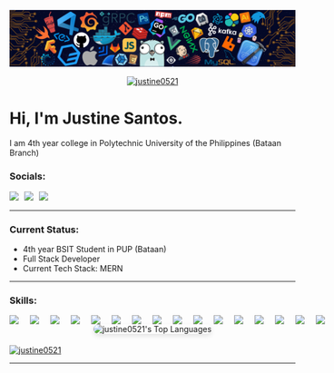 ![banner](/banner.png)

<p align="center">
  <a href="https://github.com/justine0521">
    <img src="https://komarev.com/ghpvc/?username=justine0521&label=Profile%20Views&color=0e75b6&style=for-the-badge" alt="justine0521" />
  </a>
</p>

# Hi, I'm **Justine Santos**.
I am 4th year college in Polytechnic University of the Philippines (Bataan Branch)

### Socials:

<div style="display: flex; gap: 10px;">
  <a href="https://www.facebook.com/profile.php?id=100009771407385">
    <img src="https://img.shields.io/badge/Justine%20Santos-1877F2?style=for-the-badge&logo=facebook&logoColor=white" />
  </a>

  <a href="https://www.instagram.com/jstnn_eu/?hl=en">
    <img src="https://img.shields.io/badge/Justine%20Santos-0A66C2?style=for-the-badge&logo=linkedin&logoColor=white" />
  </a>

  <a href="https://www.linkedin.com/in/santos-justine-r-0303a7243/">
    <img src="https://img.shields.io/badge/Justine%20Santos-E4405F?style=for-the-badge&logo=instagram&logoColor=white" />
  </a>
</div>


-------------------------------------------

### Current Status:

-  4th year BSIT Student in PUP (Bataan)
-  Full Stack Developer
-  Current Tech Stack: MERN

-------------------------------------------

### Skills:

<div style="display: flex; gap: 20px;>
  <img src="https://img.shields.io/badge/Html5-%23E34F26.svg?style=for-the-badge&logo=html5&logoColor=white" alt="HTML5 Badge">
  <img src="https://img.shields.io/badge/Css3-%2314354C.svg?style=for-the-badge&logo=css3&logoColor=white">
  <img src="https://img.shields.io/badge/Javascript-%23323330.svg?style=for-the-badge&logo=javascript&logoColor=%23F7DF1E">
  <img src="https://img.shields.io/badge/Php-%23777BB4.svg?style=for-the-badge&logo=php&logoColor=white">
  <img src="https://img.shields.io/badge/Java-%23007396.svg?style=for-the-badge&logo=java&logoColor=white">
  <img src="https://img.shields.io/badge/C++-%2300599C.svg?style=for-the-badge&logo=c%2B%2B&logoColor=white">
  <img src="https://img.shields.io/badge/React-%2320232a.svg?style=for-the-badge&logo=react&logoColor=%2361DAFB">
  <img src="https://img.shields.io/badge/Tailwind%20CSS-%2306B6D4.svg?style=for-the-badge&logo=tailwind-css&logoColor=white">
  <img src="https://img.shields.io/badge/Node.js-%23339933.svg?style=for-the-badge&logo=node-dot-js&logoColor=white">
  <img src="https://img.shields.io/badge/MongoDB-%2347A248.svg?style=for-the-badge&logo=mongodb&logoColor=white">
  <img src="https://img.shields.io/badge/MySQL-%2300000f.svg?style=for-the-badge&logo=mysql&logoColor=white"><img src="https://img.shields.io/badge/VS%20Code-    %23007ACC.svg?style=for-the-badge&logo=visual-studio-code&logoColor=white">
  <img src="https://img.shields.io/badge/AWS-%23232F3E.svg?style=for-the-badge&logo=amazon-aws&logoColor=white">
  <img src="https://img.shields.io/badge/Git-%23F05033.svg?style=for-the-badge&logo=git&logoColor=white">
  <img src="https://img.shields.io/badge/Github-%23181717.svg?style=for-the-badge&logo=github&logoColor=white">
  <img src="https://img.shields.io/badge/Jira-%230A0FFF.svg?style=for-the-badge&logo=jira&logoColor=white">
  <img src="https://img.shields.io/badge/Trello-%23026AA7.svg?style=for-the-badge&logo=trello&logoColor=white">
</div>

<div align="center" style="margin-bottom: 20px;">
  <img 
    src="https://github-readme-stats.vercel.app/api/top-langs?username=justine0521&show_icons=true&locale=en&layout=compact&theme=radical&title_color=0077FF&text_color=FFFFFF" 
    alt="justine0521's Top Languages" 
    style="border-radius: 10px; box-shadow: 0px 4px 8px rgba(0, 0, 0, 0.1);"
  />
</div>




<p align="left"> <a href="https://github.com/ryo-ma/github-profile-trophy"><img src="https://github-profile-trophy.vercel.app/?username=justine0521" alt="justine0521" /></a> </p>

-------------------------------------------


